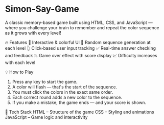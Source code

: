 # Simon-Say-Game
A classic memory-based game built using HTML, CSS, and JavaScript — where you challenge your brain to remember and repeat the color sequence as it grows with every level!

🔥 Features
🎨 Interactive & colorful UI
🧩 Random sequence generation at each level
👆 Click-based user input tracking
✅ Real-time answer checking and feedback
💥 Game over effect with score display
📈 Difficulty increases with each level

💡 How to Play
1. Press any key to start the game.
2. A color will flash — that's the start of the sequence.
3. You must click the colors in the exact same order.
4. Each correct round adds a new color to the sequence.
5. If you make a mistake, the game ends — and your score is shown.

🚀 Tech Stack
HTML – Structure of the game
CSS – Styling and animations
JavaScript – Game logic and interactivity
